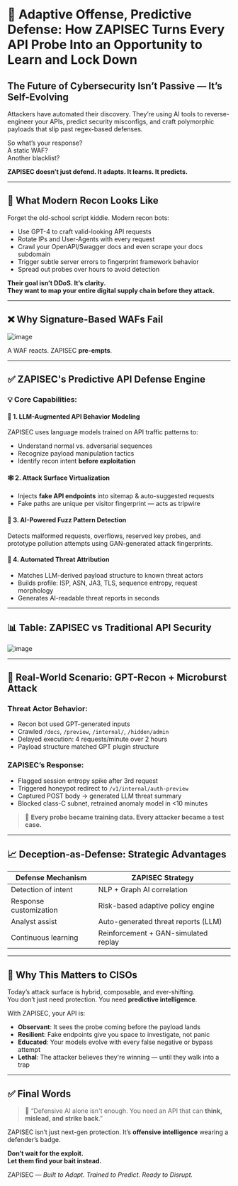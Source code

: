 # 🧬 Adaptive Offense, Predictive Defense: How ZAPISEC Turns Every API Probe Into an Opportunity to Learn and Lock Down

## The Future of Cybersecurity Isn’t Passive — It’s Self-Evolving

Attackers have automated their discovery. They’re using AI tools to reverse-engineer your APIs, predict security misconfigs, and craft polymorphic payloads that slip past regex-based defenses.

So what’s your response?  
A static WAF?  
Another blacklist?

**ZAPISEC doesn’t just defend. It adapts. It learns. It predicts.**

---

## 🚨 What Modern Recon Looks Like

Forget the old-school script kiddie. Modern recon bots:

- Use GPT-4 to craft valid-looking API requests
- Rotate IPs and User-Agents with every request
- Crawl your OpenAPI/Swagger docs and even scrape your docs subdomain
- Trigger subtle server errors to fingerprint framework behavior
- Spread out probes over hours to avoid detection

**Their goal isn’t DDoS. It’s clarity.  
They want to map your entire digital supply chain before they attack.**

---

## ❌ Why Signature-Based WAFs Fail

![image](https://github.com/user-attachments/assets/0fd215b2-3bf9-4553-9ac0-d4e9cfd6128a)

A WAF reacts. ZAPISEC **pre-empts**.

---

## ✅ ZAPISEC's Predictive API Defense Engine

### 💡 Core Capabilities:

#### 🧠 1. LLM-Augmented API Behavior Modeling

ZAPISEC uses language models trained on API traffic patterns to:

- Understand normal vs. adversarial sequences
- Recognize payload manipulation tactics
- Identify recon intent **before exploitation**

#### 🕸️ 2. Attack Surface Virtualization

- Injects **fake API endpoints** into sitemap & auto-suggested requests
- Fake paths are unique per visitor fingerprint — acts as tripwire

#### 🧪 3. AI-Powered Fuzz Pattern Detection

Detects malformed requests, overflows, reserved key probes, and prototype pollution attempts using GAN-generated attack fingerprints.

#### 🧬 4. Automated Threat Attribution

- Matches LLM-derived payload structure to known threat actors
- Builds profile: ISP, ASN, JA3, TLS, sequence entropy, request morphology
- Generates AI-readable threat reports in seconds

---

## 📊 Table: ZAPISEC vs Traditional API Security

![image](https://github.com/user-attachments/assets/e8825ec4-082a-453c-974a-d063aea6a437)


---

## 🎯 Real-World Scenario: GPT-Recon + Microburst Attack

### Threat Actor Behavior:
- Recon bot used GPT-generated inputs
- Crawled `/docs`, `/preview`, `/internal/`, `/hidden/admin`
- Delayed execution: 4 requests/minute over 2 hours
- Payload structure matched GPT plugin structure

### ZAPISEC’s Response:
- Flagged session entropy spike after 3rd request
- Triggered honeypot redirect to `/v1/internal/auth-preview`
- Captured POST body → generated LLM threat summary
- Blocked class-C subnet, retrained anomaly model in <10 minutes

> 🧠 **Every probe became training data. Every attacker became a test case.**

---

## 📈 Deception-as-Defense: Strategic Advantages

| Defense Mechanism         | ZAPISEC Strategy                     |
|---------------------------|--------------------------------------|
| Detection of intent       | NLP + Graph AI correlation           |
| Response customization    | Risk-based adaptive policy engine    |
| Analyst assist            | Auto-generated threat reports (LLM)  |
| Continuous learning       | Reinforcement + GAN-simulated replay |

---

## 🧠 Why This Matters to CISOs

Today’s attack surface is hybrid, composable, and ever-shifting.  
You don’t just need protection. You need **predictive intelligence**.

With ZAPISEC, your API is:

- **Observant**: It sees the probe coming before the payload lands  
- **Resilient**: Fake endpoints give you space to investigate, not panic  
- **Educated**: Your models evolve with every false negative or bypass attempt  
- **Lethal**: The attacker believes they're winning — until they walk into a trap

---

## ✅ Final Words

> 🔐 “Defensive AI alone isn't enough. You need an API that can **think, mislead, and strike back**.”

ZAPISEC isn’t just next-gen protection. It’s **offensive intelligence** wearing a defender’s badge.

**Don’t wait for the exploit.  
Let them find your bait instead.**

ZAPISEC — *Built to Adapt. Trained to Predict. Ready to Disrupt.*
